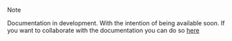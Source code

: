 > [!NOTE]
> Documentation in development. With the intention of being available soon.
If you want to collaborate with the documentation you can do so [here](https://github.com/pigeonposse/backan/tree/main/docs)
